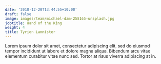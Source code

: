 ```yaml
---
date: '2018-12-20T13:44:55+10:00'
draft: false
image: images/team/michael-dam-258165-unsplash.jpg
jobtitle: Hand of the King
weight: 4
title: Tyrion Lannister
---
```


Lorem ipsum dolor sit amet, consectetur adipiscing elit, sed do eiusmod tempor incididunt ut labore et dolore magna aliqua. Bibendum arcu vitae elementum curabitur vitae nunc sed. Tortor at risus viverra adipiscing at in.
